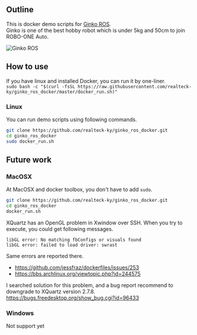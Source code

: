 ## Outline
This is docker demo scripts for [Ginko ROS](http://www.robo-one.com/rankings/view/1021).\
Ginko is one of the best hobby robot which is under 5kg and 50cm to join ROBO-ONE Auto.

![Ginko ROS](http://www.robo-one.com/upload/robots/1021_ec4b7f6388ebf85fe4a52b86987444c1original.png)

## How to use
If you have linux and installed Docker, you can run it by one-liner.\
``sudo bash -c "$(curl -fsSL https://raw.githubusercontent.com/realteck-ky/ginko_ros_docker/master/docker_run.sh)"``

### Linux
You can run demo scripts using following commands.

``` bash
git clone https://github.com/realteck-ky/ginko_ros_docker.git
cd ginko_ros_docker
sudo docker_run.sh
```

## Future work
### MacOSX
At MacOSX and docker toolbox, you don't have to add ``sudo``.

``` bash
git clone https://github.com/realteck-ky/ginko_ros_docker.git
cd ginko_ros_docker
docker_run.sh
```

XQuartz has an OpenGL problem in Xwindow over SSH.
When you try to execute, you could get following messages.

```
libGL error: No matching fbConfigs or visuals found
libGL error: failed to load driver: swrast
```
Same errors are reported there.
* https://github.com/jessfraz/dockerfiles/issues/253
* https://bbs.archlinux.org/viewtopic.php?id=244575

I searched solution for this problem, and a bug report recommend to downgrade to XQuartz version 2.7.8.\
https://bugs.freedesktop.org/show_bug.cgi?id=96433

### Windows
Not support yet
